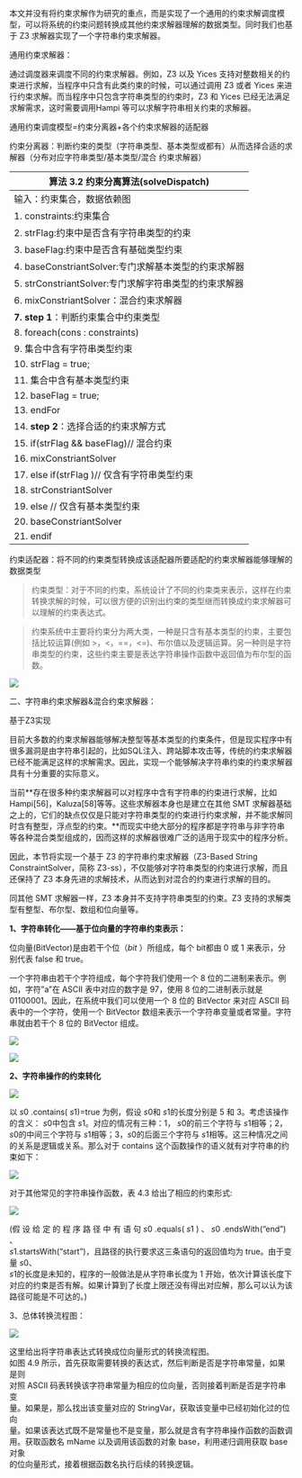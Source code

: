 本文并没有将约束求解作为研究的重点，而是实现了一个通用的约束求解调度模型，可以将系统的约束问题转换成其他约束求解器理解的数据类型。同时我们也基于
Z3 求解器实现了一个字符串约束求解器。

通用约束求解器：

通过调度器来调度不同的约束求解器。例如，Z3 以及 Yices
支持对整数相关的约束进行求解，当程序中只含有此类约束的时候，可以通过调用 Z3 或者
Yices 来进行约束求解。而当程序中只包含字符串类型的约束时，Z3 和 Yices
已经无法满足求解需求，这时需要调用Hampi 等可以求解字符串相关约束的求解器。

通用约束调度模型=约束分离器+各个约束求解器的适配器

约束分离器：判断约束的类型（字符串类型、基本类型或都有）从而选择合适的求解器（分布对应字符串类型/基本类型/混合
约束求解器）

| 算法 **3.2** 约束分离算法(solveDispatch)                                                                                                                                                                                                                                                                                                                                                                                                                                                                                                                                                                                                                            |
|---------------------------------------------------------------------------------------------------------------------------------------------------------------------------------------------------------------------------------------------------------------------------------------------------------------------------------------------------------------------------------------------------------------------------------------------------------------------------------------------------------------------------------------------------------------------------------------------------------------------------------------------------------------------|
| 输入：约束集合，数据依赖图                                                                                                                                                                                                                                                                                                                                                                                                                                                                                                                                                                                                                                          |
| 1. constraints:约束集合                                                                                                                                                                                                                                                                                                                                                                                                                                                                                                                                                                                                                                             |
| 2. strFlag:约束中是否含有字符串类型的约束                                                                                                                                                                                                                                                                                                                                                                                                                                                                                                                                                                                                                           |
| 3. baseFlag:约束中是否含有基础类型约束                                                                                                                                                                                                                                                                                                                                                                                                                                                                                                                                                                                                                              |
| 4. baseConstriantSolver:专门求解基本类型的约束求解器                                                                                                                                                                                                                                                                                                                                                                                                                                                                                                                                                                                                                |
| 5. strConstriantSolver:专门求解字符串类型的约束求解器                                                                                                                                                                                                                                                                                                                                                                                                                                                                                                                                                                                                               |
| 6. mixConstriantSolver：混合约束求解器                                                                                                                                                                                                                                                                                                                                                                                                                                                                                                                                                                                                                              |
| **7. step 1**：判断约束集合中约束类型                                                                                                                                                                                                                                                                                                                                                                                                                                                                                                                                                                                                                               |
| 8. foreach(cons : constraints)                                                                                                                                                                                                                                                                                                                                                                                                                                                                                                                                                                                                                                      |
| 9. 集合中含有字符串类型约束                                                                                                                                                                                                                                                                                                                                                                                                                                                                                                                                                                                                                                         |
| 10. strFlag = true;                                                                                                                                                                                                                                                                                                                                                                                                                                                                                                                                                                                                                                                 |
| 11. 集合中含有基本类型约束                                                                                                                                                                                                                                                                                                                                                                                                                                                                                                                                                                                                                                          |
| 12. baseFlag = true;                                                                                                                                                                                                                                                                                                                                                                                                                                                                                                                                                                                                                                                |
| 13. endFor                                                                                                                                                                                                                                                                                                                                                                                                                                                                                                                                                                                                                                                          |
| 14. **step 2**：选择合适的约束求解方式                                                                                                                                                                                                                                                                                                                                                                                                                                                                                                                                                                                                                              |
| 15. if(strFlag && baseFlag)// 混合约束                                                                                                                                                                                                                                                                                                                                                                                                                                                                                                                                                                                                                              |
| 16. mixConstriantSolver                                                                                                                                                                                                                                                                                                                                                                                                                                                                                                                                                                                                                                             |
| 17. else if(strFlag )// 仅含有字符串类型约束                                                                                                                                                                                                                                                                                                                                                                                                                                                                                                                                                                                                                        |
| 18. strConstriantSolver                                                                                                                                                                                                                                                                                                                                                                                                                                                                                                                                                                                                                                             |
| 19. else // 仅含有基本类型约束                                                                                                                                                                                                                                                                                                                                                                                                                                                                                                                                                                                                                                      |
| 20. baseConstriantSolver                                                                                                                                                                                                                                                                                                                                                                                                                                                                                                                                                                                                                                            |
| 21. endif                                                                                                                                                                                                                                                                                                                                                                                                                                                                                                                                                                                                                                                           |

约束适配器：将不同的约束类型转换成该适配器所要适配的约束求解器能够理解的数据类型

>   约束类型：对于不同的约束，系统设计了不同的约束类来表示，这样在约束转换求解的时候，可以很方便的识别出约束的类型继而转换成约束求解器可以理解的约束表达式。

>   约束系统中主要将约束分为两大类，一种是只含有基本类型的约束，主要包括比较运算(例如
>   \>，\<，==，\<=)、布尔值以及逻辑运算。另一种则是字符串类型的约束，这些约束主要是表达字符串操作函数中返回值为布尔型的函数。

![](media/50453ab737411427a595ce3c2de14c3f.png)

二、字符串约束求解器&混合约束求解器：

基于Z3实现

目前大多数的约束求解器能够解决整型等基本类型的约束条件，但是现实程序中有很多漏洞是由字符串引起的，比如SQL注入、跨站脚本攻击等，传统的约束求解器已经不能满足这样的求解需求。因此，实现一个能够解决字符串约束的约束求解器具有十分重要的实际意义。

当前**存在很多种约束求解器可以对程序中含有字符串的约束进行求解，比如
Hampi[56]，Kaluza[58]等等。这些求解器本身也是建立在其他 SMT
求解器基础之上的，它们的缺点仅仅是只能对字符串类型的约束进行约束求解，并不能求解同时含有整型，浮点型的约束。**而现实中绝大部分的程序都是字符串与非字符串等各种混合类型组成的，因而这样的求解器很难广泛的适用于现实中的程序分析。

因此，本节将实现一个基于 Z3 的字符串约束求解器（Z3-Based String
ConstraintSolver，简称 Z3-ss），不仅能够对字符串类型的约束进行求解，而且还保持了
Z3 本身先进的求解技术，从而达到对混合的约束进行求解的目的。

同其他 SMT 求解器一样，Z3 本身并不支持字符串类型的约束。Z3
支持的求解类型有整型、布尔型、数组和位向量等。

**1、字符串转化——基于位向量的字符串约束表示：**

位向量(BitVector)是由若干个位（*bit* ）所组成，每个 bit都由 0 或 1
来表示，分别代表 false 和 true。

一个字符串由若干个字符组成，每个字符我们使用一个 8
位的二进制来表示。例如，字符”a”在 ASCII 表中对应的数字是 97，使用 8
位的二进制表示就是01100001。因此，在系统中我们可以使用一个 8 位的 BitVector
来对应 ASCII 码表中的一个字符，使用一个 BitVector
数组来表示一个字符串变量或者常量。字符串就由若干个 8 位的 BitVector 组成。

![](media/ee0e862f4422754a4b891a08c54de0a2.png)

![](media/0ffb77f02bac60e301b918882e576f5e.png)

**2、字符串操作的约束转化**

![](media/0bad6fbfd07f4fd6f64de53a34a13dde.png)

以 *s*0 .contains( *s*1)=true 为例，假设 *s*0和 *s*1的长度分别是 5 和
3。考虑该操作的含义： *s*0中包含 *s*1。对应的情况有三种：1， *s*0的前三个字符与
*s*1相等；2， *s*0的中间三个字符与 *s*1相等；3，*s*0的后面三个字符与
*s*1相等。这三种情况之间的关系是逻辑或关系。那么对于 contains
这个函数操作的语义就有对字符串的约束如下：

![](media/72a47bfc6be316418156dc507bed6bae.png)

对于其他常见的字符串操作函数，表 4.3 给出了相应的约束形式:

![](media/89d9a5e8d7998bdead4ab31d867e419d.png)

(假 设 给 定 的 程 序 路 径 中 有 语 句 *s*0 .equals( *s*1 ) 、 *s*0
.endsWith(“end”) 、  
*s*1.startsWith(“start”)，且路径的执行要求这三条语句的返回值均为 true。由于变量
*s*0、  
*s*1的长度是未知的，程序的一般做法是从字符串长度为 1 开始，依次计算该长度下  
对应的约束是否有解。如果计算到了长度上限还没有得出对应解，那么可以认为该  
路径可能是不可达的。)

3、总体转换流程图：

![](media/2c111d5359d1cf3caf58d545509e1de8.png)

这里给出将字符串表达式转换成位向量形式的转换流程图。  
如图 4.9 所示，首先获取需要转换的表达式，然后判断是否是字符串常量，如果是则  
对照 ASCII 码表转换该字符串常量为相应的位向量，否则接着判断是否是字符串变  
量。如果是，那么找出该变量对应的 StringVar，获取该变量中已经初始化过的位向  
量。如果该表达式既不是常量也不是变量，那么就是含有字符串操作函数的函数调  
用。获取函数名 mName 以及调用该函数的对象 base，利用递归调用获取 base 对象  
的位向量形式，接着根据函数名执行后续的转换逻辑。
